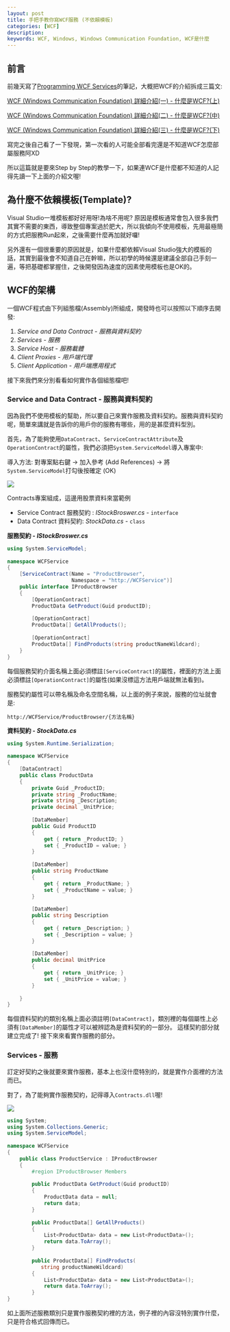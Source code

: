 ```yaml
---
layout: post
title: 手把手教你寫WCF服務 (不依賴模板)
categories: [WCF]
description: 
keywords: WCF, Windows, Windows Communication Foundation, WCF是什麼
---
```


## 前言
前幾天寫了[Programming WCF Services](http://shop.oreilly.com/product/0636920032373.do)的筆記，大概把WCF的介紹拆成三篇文:

[WCF (Windows Communication Foundation) 詳細介紹(一) - 什麼是WCF?(上)](https://ryanchen34057.github.io/2019/09/29/wcfIntro1/)

[WCF (Windows Communication Foundation) 詳細介紹(二) - 什麼是WCF?(中)](https://ryanchen34057.github.io/2019/09/29/wcfIntro2/)

[WCF (Windows Communication Foundation) 詳細介紹(三) - 什麼是WCF?(下)](https://ryanchen34057.github.io/2019/09/29/wcfIntro3/)

寫完之後自己看了一下發現，第一次看的人可能全部看完還是不知道WCF怎麼部屬服務阿XD

所以這篇就是要來Step by Step的教學一下，如果連WCF是什麼都不知道的人記得先讀一下上面的介紹文喔!

## 為什麼不依賴模板(Template)?
Visual Studio一堆模板都好好用呀!為啥不用呢? 原因是模板通常會包入很多我們其實不需要的東西，導致整個專案過於肥大，所以我傾向不使用模板，先用最極簡的方式把服務Run起來，之後需要什麼再加就好囉!

另外還有一個很重要的原因就是，如果什麼都依賴Visual Studio強大的模板的話，其實到最後會不知道自己在幹嘛，所以初學的時候還是建議全部自己手刻一遍，等把基礎都掌握住，之後開發因為速度的因素使用模板也是OK的。

## WCF的架構
一個WCF程式由下列組態檔(Assembly)所組成，開發時也可以按照以下順序去開發:
1. *Service and Data Contract - 服務與資料契約*
2. *Services - 服務*
3. *Service Host - 服務載體*
4. *Client Proxies - 用戶端代理*
5. *Client Application - 用戶端應用程式*

接下來我們來分別看看如何實作各個組態檔吧!

### Service and Data Contract - 服務與資料契約
因為我們不使用模板的幫助，所以要自己來實作服務及資料契約。服務與資料契約呢，簡單來講就是告訴你的用戶你的服務有哪些，用的是甚麼資料型別。

首先，為了能夠使用`DataContract`、`ServiceContractAttribute`及`OperationContract`的屬性，我們必須把`System.ServiceModel`導入專案中:

導入方法:
對專案點右鍵 -> 加入參考 (Add References) -> 將`System.ServiceModel`打勾後按確定 (OK)

![](https://i.imgur.com/Xofd5hW.png)

Contracts專案組成，這邊用股票資料來當範例
* Service Contract 服務契約 : *IStockBroswer.cs* - `interface`
* Data Contract 資料契約: *StockData.cs* - `class`

**服務契約 - *IStockBroswer.cs***
```csharp
using System.ServiceModel;
      
namespace WCFService
{
    [ServiceContract(Name = "ProductBrowser",
                     Namespace = "http://WCFService")]
    public interface IProductBrowser
    {
        [OperationContract]
        ProductData GetProduct(Guid productID);
      
        [OperationContract]
        ProductData[] GetAllProducts();
      
        [OperationContract]
        ProductData[] FindProducts(string productNameWildcard);
    }
}
```

每個服務契約介面名稱上面必須標註`[ServiceContract]`的屬性，裡面的方法上面必須標註`[OperationContract]`的屬性(如果沒標這方法用戶端就無法看到)。

服務契約屬性可以帶名稱及命名空間名稱，以上面的例子來說，服務的位址就會是:
```
http://WCFService/ProductBrowser/{方法名稱}
```

**資料契約 - *StockData.cs***
```csharp
using System.Runtime.Serialization;
      
namespace WCFService
{
    [DataContract]
    public class ProductData
    {
        private Guid _ProductID;
        private string _ProductName;
        private string _Description;
        private decimal _UnitPrice;
      
        [DataMember]
        public Guid ProductID
        {
            get { return _ProductID; }
            set { _ProductID = value; }
        }
      
        [DataMember]
        public string ProductName
        {
            get { return _ProductName; }
            set { _ProductName = value; }
        }
      
        [DataMember]
        public string Description
        {
            get { return _Description; }
            set { _Description = value; }
        }
      
        [DataMember]
        public decimal UnitPrice
        {
            get { return _UnitPrice; }
            set { _UnitPrice = value; }
        }
        
    }
}
```

每個資料契約的類別名稱上面必須註明`[DataContract]`，類別裡的每個屬性上必須有`[DataMember]`的屬性才可以被辨認為是資料契約的一部分。
這樣契約部分就建立完成了! 接下來來看實作服務的部分。

### Services - 服務
訂定好契約之後就要來實作服務，基本上也沒什麼特別的，就是實作介面裡的方法而已。

對了，為了能夠實作服務契約，記得導入`Contracts.dll`喔!

![](https://i.imgur.com/eumm2C1.png)


```csharp
using System;
using System.Collections.Generic;
using System.ServiceModel;
      
namespace WCFService
{
    public class ProductService : IProductBrowser
    {
        #region IProductBrowser Members
      
        public ProductData GetProduct(Guid productID)
        {
            ProductData data = null;
            return data;
        }
      
        public ProductData[] GetAllProducts()
        {
            List<ProductData> data = new List<ProductData>();
            return data.ToArray();
        }
      
        public ProductData[] FindProducts(
           string productNameWildcard)
        {
            List<ProductData> data = new List<ProductData>();
            return data.ToArray();
        }
}
```

如上面所述服務類別只是實作服務契約裡的方法，例子裡的內容沒特別實作什麼，只是符合格式回傳而已。
